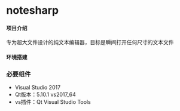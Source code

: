 # notesharp


#### 项目介绍
专为超大文件设计的纯文本编辑器，目标是瞬间打开任何尺寸的文本文件


#### 环境搭建

### 必要组件
* Visual Studio 2017
* Qt版本：5.10.1 vs2017_64
* vs插件：Qt Visual Studio Tools

